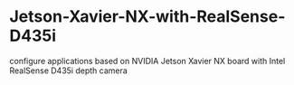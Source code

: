 # Jetson-Xavier-NX-with-RealSense-D435i
configure applications based on NVIDIA Jetson Xavier NX board with Intel RealSense D435i depth camera
